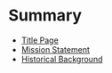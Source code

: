 # Summary

* [Title Page](README.md)
* [Mission Statement](chapter1.md)
* [Historical Background](historical-background.md)

